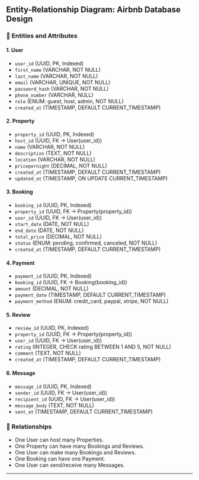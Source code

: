 ## Entity-Relationship Diagram: Airbnb Database Design

### 🏢 Entities and Attributes

#### 1. User
- `user_id` (UUID, PK, Indexed)
- `first_name` (VARCHAR, NOT NULL)
- `last_name` (VARCHAR, NOT NULL)
- `email` (VARCHAR, UNIQUE, NOT NULL)
- `password_hash` (VARCHAR, NOT NULL)
- `phone_number` (VARCHAR, NULL)
- `role` (ENUM: guest, host, admin, NOT NULL)
- `created_at` (TIMESTAMP, DEFAULT CURRENT_TIMESTAMP)

#### 2. Property
- `property_id` (UUID, PK, Indexed)
- `host_id` (UUID, FK → User(user_id))
- `name` (VARCHAR, NOT NULL)
- `description` (TEXT, NOT NULL)
- `location` (VARCHAR, NOT NULL)
- `pricepernight` (DECIMAL, NOT NULL)
- `created_at` (TIMESTAMP, DEFAULT CURRENT_TIMESTAMP)
- `updated_at` (TIMESTAMP, ON UPDATE CURRENT_TIMESTAMP)

#### 3. Booking
- `booking_id` (UUID, PK, Indexed)
- `property_id` (UUID, FK → Property(property_id))
- `user_id` (UUID, FK → User(user_id))
- `start_date` (DATE, NOT NULL)
- `end_date` (DATE, NOT NULL)
- `total_price` (DECIMAL, NOT NULL)
- `status` (ENUM: pending, confirmed, canceled, NOT NULL)
- `created_at` (TIMESTAMP, DEFAULT CURRENT_TIMESTAMP)

#### 4. Payment
- `payment_id` (UUID, PK, Indexed)
- `booking_id` (UUID, FK → Booking(booking_id))
- `amount` (DECIMAL, NOT NULL)
- `payment_date` (TIMESTAMP, DEFAULT CURRENT_TIMESTAMP)
- `payment_method` (ENUM: credit_card, paypal, stripe, NOT NULL)

#### 5. Review
- `review_id` (UUID, PK, Indexed)
- `property_id` (UUID, FK → Property(property_id))
- `user_id` (UUID, FK → User(user_id))
- `rating` (INTEGER, CHECK rating BETWEEN 1 AND 5, NOT NULL)
- `comment` (TEXT, NOT NULL)
- `created_at` (TIMESTAMP, DEFAULT CURRENT_TIMESTAMP)

#### 6. Message
- `message_id` (UUID, PK, Indexed)
- `sender_id` (UUID, FK → User(user_id))
- `recipient_id` (UUID, FK → User(user_id))
- `message_body` (TEXT, NOT NULL)
- `sent_at` (TIMESTAMP, DEFAULT CURRENT_TIMESTAMP)

### 🔁 Relationships
- One User can host many Properties.
- One Property can have many Bookings and Reviews.
- One User can make many Bookings and Reviews.
- One Booking can have one Payment.
- One User can send/receive many Messages.

---
